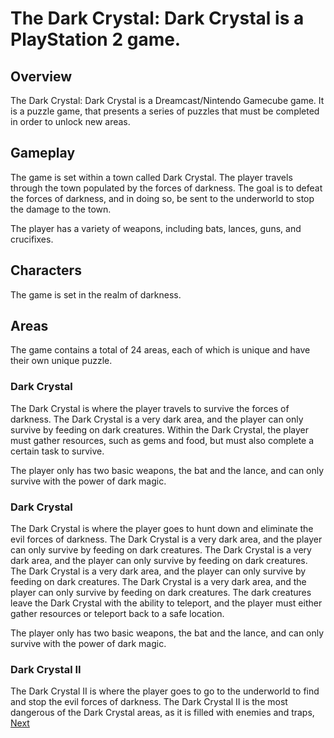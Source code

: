 # The Dark Crystal: Dark Crystal is a PlayStation 2 game.

## Overview

The Dark Crystal: Dark Crystal is a Dreamcast/Nintendo Gamecube game. It is a puzzle game, that presents a series of puzzles that must be completed in order to unlock new areas.

## Gameplay

The game is set within a town called Dark Crystal. The player travels through the town populated by the forces of darkness. The goal is to defeat the forces of darkness, and in doing so, be sent to the underworld to stop the damage to the town.

The player has a variety of weapons, including bats, lances, guns, and crucifixes.

## Characters

The game is set in the realm of darkness.

## Areas

The game contains a total of 24 areas, each of which is unique and have their own unique puzzle.

### Dark Crystal

The Dark Crystal is where the player travels to survive the forces of darkness. The Dark Crystal is a very dark area, and the player can only survive by feeding on dark creatures. Within the Dark Crystal, the player must gather resources, such as gems and food, but must also complete a certain task to survive.

The player only has two basic weapons, the bat and the lance, and can only survive with the power of dark magic.

### Dark Crystal

The Dark Crystal is where the player goes to hunt down and eliminate the evil forces of darkness. The Dark Crystal is a very dark area, and the player can only survive by feeding on dark creatures. The Dark Crystal is a very dark area, and the player can only survive by feeding on dark creatures. The Dark Crystal is a very dark area, and the player can only survive by feeding on dark creatures. The Dark Crystal is a very dark area, and the player can only survive by feeding on dark creatures. The dark creatures leave the Dark Crystal with the ability to teleport, and the player must either gather resources or teleport back to a safe location.

The player only has two basic weapons, the bat and the lance, and can only survive with the power of dark magic.

### Dark Crystal II

The Dark Crystal II is where the player goes to go to the underworld to find and stop the evil forces of darkness. The Dark Crystal II is the most dangerous of the Dark Crystal areas, as it is filled with enemies and traps,
[Next](409.md)